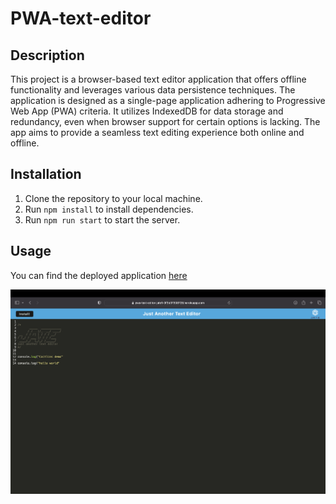 # PWA-text-editor


## Description

This project is a browser-based text editor application that offers offline functionality and leverages various data persistence techniques. The application is designed as a single-page application adhering to Progressive Web App (PWA) criteria. It utilizes IndexedDB for data storage and redundancy, even when browser support for certain options is lacking. The app aims to provide a seamless text editing experience both online and offline.

## Installation

  1. Clone the repository to your local machine.
  2. Run `npm install` to install dependencies.
  3. Run `npm run start` to start the server.

## Usage

You can find the deployed application [here](https://pwa-text-editor-jate1-0f3b37308728.herokuapp.com/)


![Screenshot of the application](/images/Screenshot%202023-08-07%20at%209.24.10%20AM.png)




